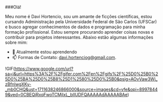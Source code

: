 ###Olá!

Meu nome é Davi Hortencio, sou um amante de ficções científicas, estou cursando Administração pela Universidade Federal de São Carlos (UFSCar) e busco agregar conhecimentos de dados e programação para minha formação profissional. Estou sempre procurando aprender coisas novas e contribuir para projetos interessantes. Abaixo estão algumas informações sobre mim:

- 🌱 Atualmente estou aprendendo 
- 📫 Formas de Contato: davi.hortenciog@gmail.com.

!GIF(https://www.google.com/url?sa=i&url=https%3A%2F%2Fgifer.com%2Fen%2Fgifs%2F%25D0%25B0%25D0%25BA%25D0%25B8%25D1%2580%25D0%25B0&psig=AOvVaw3Wj_zBfnlwgXKy-_mb0CHQ&ust=1711638246866000&source=images&cd=vfe&opi=89978449&ved=0CBEQjRxqFwoTCMjlxL_blIUDFQAAAAAdAAAAABAe)
